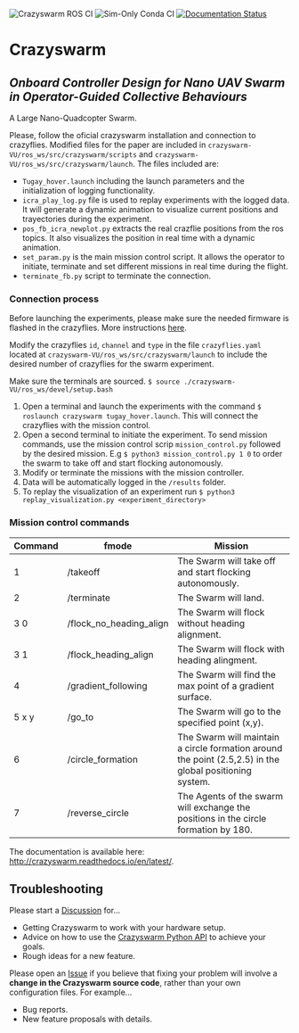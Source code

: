 ![Crazyswarm ROS CI](https://github.com/USC-ACTLab/crazyswarm/workflows/Crazyswarm%20ROS%20CI/badge.svg)
![Sim-Only Conda CI](https://github.com/USC-ACTLab/crazyswarm/workflows/Sim-Only%20Conda%20CI/badge.svg)
[![Documentation Status](https://readthedocs.org/projects/crazyswarm/badge/?version=latest)](https://crazyswarm.readthedocs.io/en/latest/?badge=latest)

# Crazyswarm
## *Onboard Controller Design for Nano UAV Swarm in Operator-Guided Collective Behaviours* 
A Large Nano-Quadcopter Swarm.

Please, follow the oficial crazyswarm installation and connection to crazyflies. 
Modified files for the paper are included in ```crazyswarm-VU/ros_ws/src/crazyswarm/scripts``` and  ```crazyswarm-VU/ros_ws/src/crazyswarm/launch```.
The files included are:
- ```Tugay_hover.launch``` including the launch parameters and the initialization of logging functionality.
- ```icra_play_log.py``` file is used to replay experiments with the logged data. It will generate a dynamic animation to visualize current positions and trayectories during the experiment.
- ```pos_fb_icra_newplot.py``` extracts the real crazflie positions from the ros topics. It also visualizes the position in real time with a dynamic animation. 
- ```set_param.py``` is the main mission control script. It allows the operator to initiate, terminate and set different missions in real time during the flight.
- ```terminate_fb.py``` script to terminate the connection.

### Connection process
Before launching the experiments, please make sure the needed firmware is flashed in the crazyflies. More instructions [here](https://github.com/RetamalVictor/crazyflie-firmware-VU/tree/a17a530eadd8fc79359ada94f5e35742fdacfb49).

Modify the crazyflies ```id```, ```channel``` and ```type``` in the file ```crazyflies.yaml``` located at ```crazyswarm-VU/ros_ws/src/crazyswarm/launch``` to include the desired number of crazyflies for the swarm experiment. 

Make sure the terminals are sourced. ```$ source ./crazyswarm-VU/ros_ws/devel/setup.bash```

1. Open a terminal and launch the experiments with the command ```$ roslaunch crazyswarm tugay_hover.launch```. This will connect the crazyflies with the mission control.
2. Open a second terminal to initiate the experiment. To send mission commands, use the mission control scrip ```mission_control.py``` followed by the desired mission. E.g ```$ python3 mission_control.py 1 0``` to order the swarm to take off and start flocking autonomously. 
3. Modify or terminate the missions with the mission controller.
4. Data will be automatically logged in the ```/results``` folder.
5. To replay the visualization of an experiment run ```$ python3 replay_visualization.py <experiment_directory>```

### Mission control commands
| Command   | fmode                   | Mission                                                                                                 |
|-----------|-------------------------|---------------------------------------------------------------------------------------------------------|
| 1         | /takeoff                | The Swarm will take off and start flocking autonomously.                                                |
| 2         | /terminate              | The Swarm will land.                                                                                    |
| 3 0       | /flock_no_heading_align | The Swarm will flock without heading alignment.                                                         |
| 3 1       | /flock_heading_align    | The Swarm will flock with heading alingment.                                                            |
| 4         | /gradient_following     | The Swarm will find the max point of a gradient surface.                                                |
| 5 x y     | /go_to                  | The Swarm will go to the specified point (x,y).                                                         |
| 6         | /circle_formation       | The Swarm will maintain a circle formation around the point (2.5,2.5) in the global positioning system. |
| 7         | /reverse_circle         | The Agents of the swarm will exchange the positions in the circle formation by 180.                     |

The documentation is available here: http://crazyswarm.readthedocs.io/en/latest/.

## Troubleshooting
Please start a [Discussion](https://github.com/USC-ACTLab/crazyswarm/discussions) for...

- Getting Crazyswarm to work with your hardware setup.
- Advice on how to use the [Crazyswarm Python API](https://crazyswarm.readthedocs.io/en/latest/api.html) to achieve your goals.
- Rough ideas for a new feature.

Please open an [Issue](https://github.com/USC-ACTLab/crazyswarm/issues) if you believe that fixing your problem will involve a **change in the Crazyswarm source code**, rather than your own configuration files. For example...

- Bug reports.
- New feature proposals with details.

